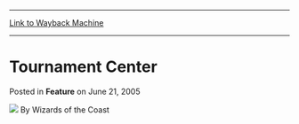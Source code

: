 
---
[Link to Wayback Machine](https://web.archive.org/web/20211016201555/https://magic.wizards.com/en/articles/archive/feature/tournament-center-2005-06-21)

[_metadata_:wayback_url]:- "https://magic.wizards.com/en/articles/archive/feature/tournament-center-2005-06-21"
[_metadata_:wayback_raw_url]:- "https://web.archive.org/web/20211016201555id_/https://magic.wizards.com/en/articles/archive/feature/tournament-center-2005-06-21"
[_metadata_:wayback_capture_timestamp]:- "2021-10-16 20:15:55+00:00"
[_metadata_:generator]:- "Drupal 7 (http://drupal.org)"
[_metadata_:publish_date]:- "2005-06-21"
---


Tournament Center
=================



 Posted in **Feature**
 on June 21, 2005 






![](https://media.magic.wizards.com/styles/auth_small/public/images/person/wizards_author.jpg)
By Wizards of the Coast

















